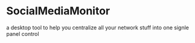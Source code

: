 # SocialMediaMonitor
a desktop tool to help you centralize all your network stuff into one signle panel control
